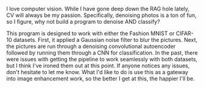 I love computer vision. While I have gone deep down the RAG hole lately, CV will always be my passion. Specifically, denoising photos is
a ton of fun, so I figure, why not build a program to denoise AND classify?

This program is designed to work with either the Fashion MNIST or CIFAR-10 datasets. First, it applied a Gaussian noise filter to blur the
pictures. Next, the pictures are run through a denoising convolutional autoencoder followed by running them through a CNN for classification.
In the past, there were issues with getting the pipeline to work seamlessly with both datasets, but I think I've ironed them out at this
point. If anyone notices any issues, don't hesitate to let me know. What I'd like to do is use this as a gateway into image enhancement
work, so the better I get at this, the happier I'll be.
